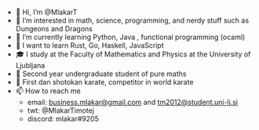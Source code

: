 - 👋 Hi, I’m @MlakarT
- 👀 I’m interested in math, science, programming, and nerdy stuff such as Dungeons and Dragons
- 🌱 I’m currently learning Python, Java , functional programming (ocaml)
- 🔧 I want to learn Rust, Go, Haskell, JavaScript
- 🎓 I study at the Faculty of Mathematics and Physics at the University of Ljubljana
- 🧰 Second year undergraduate student of pure maths
- 🥋 First dan shotokan karate, competitor in world karate
- 📫 How to reach me 
  - email: business.mlakar@gmail.com and tm2012@student.uni-lj.si
  - twt: @MlakarTimotej
  - discord: mlakar#9205

<!---
MlakarT/MlakarT is a ✨ special ✨ repository because its `README.md` (this file) appears on your GitHub profile.
You can click the Preview link to take a look at your changes.
--->
